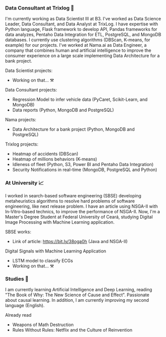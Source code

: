 ### Data Consultant at Trixlog 🔭

I'm currently working as Data Scientist III at B3. I've worked as Data Science Leader, Data Consultant, and Data Analyst at TrixLog. I have expertise with Python language, Flask framework to develop API, Pandas frameworks for data analyzes, Pentaho Data Integration for ETL, PostgreSQL, and MongoDB databases. I currently use clustering algorithms (DBScan, K-means, for example) for our projects. I've worked at Nama.ai as Data Engineer, a company that combines human and artificial intelligence to improve the consumer experience on a large scale implementing Data Architecture for a bank project.

Data Scientist projects:

- Working on that... :hammer_and_pick:

Data Consultant projects:

- Regression Model to infer vehicle data (PyCaret, Scikit-Learn, and MongoDB)
- Data reports (Python, MongoDB and PostgreSQL)

Nama projects:

- Data Architecture for a bank project (Python, MongoDB and PostgreSQL)

Trixlog projects:

- Heatmap of accidents (DBScan)
- Heatmap of millions behaviors (K-means)
- Idleness of fleet (Python, S3, Power BI and Pentaho Data Integration)
- Security Notifications in real-time (MongoDB, PostgreSQL and Python)

### At University :chart_with_upwards_trend:

I worked in search-based software engineering (SBSE) developing metaheuristics algorithms to resolve hard problems of software engineering, like next release problem. I have an article using NSGA-II with In-Vitro-based technics, to improve the performance of NSGA-II. Now, I'm a Master's Degree Student at Federal University of Ceará, studying Digital Image Processing with Machine Learning application.

SBSE works:

- Link of article: https://bit.ly/38oga0h (Java and NSGA-II)

Digital Signals with Machine Learning Application

- LSTM model to classify ECGs
- Working on that... :hammer_and_pick:


### Studies :closed_book:

I am currently learning Artificial Intelligence and Deep Learning, reading "The Book of Why: The New Science of Cause and Effect". Passionate about causal learning. In addition, I am currently improving my second language (English).

Already read

- Weapons of Math Destruction
- Rules Without Rules: Netflix and the Culture of Reinvention



<!--
**atila-freitas/atila-freitas** is a ✨ _special_ ✨ repository because its `README.md` (this file) appears on your GitHub profile.

Here are some ideas to get you started:

- 🔭 I’m currently working on ...
- 🌱 I’m currently learning ...
- 👯 I’m looking to collaborate on ...
- 🤔 I’m looking for help with ...
- 💬 Ask me about ...
- 📫 How to reach me: ...
- 😄 Pronouns: ...
- ⚡ Fun fact: ...
-->
